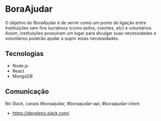 # BoraAjudar

O objetivo do BoraAjudar é de servir como um ponto de ligação entre Instituições sem fins lucrativos (como asilos, creches, etc) e voluntários. Assim, instituições possuíram um lugar para divulgar suas necessidades e voluntários poderão ajudar a suprir estas necessidades.

## Tecnologias

- Node.js
- React
- MongoDB

## Comunicação

No Slack, canais #boraajudar, #boraajudar-api, #boraajudar-client
- https://devpleno.slack.com/

